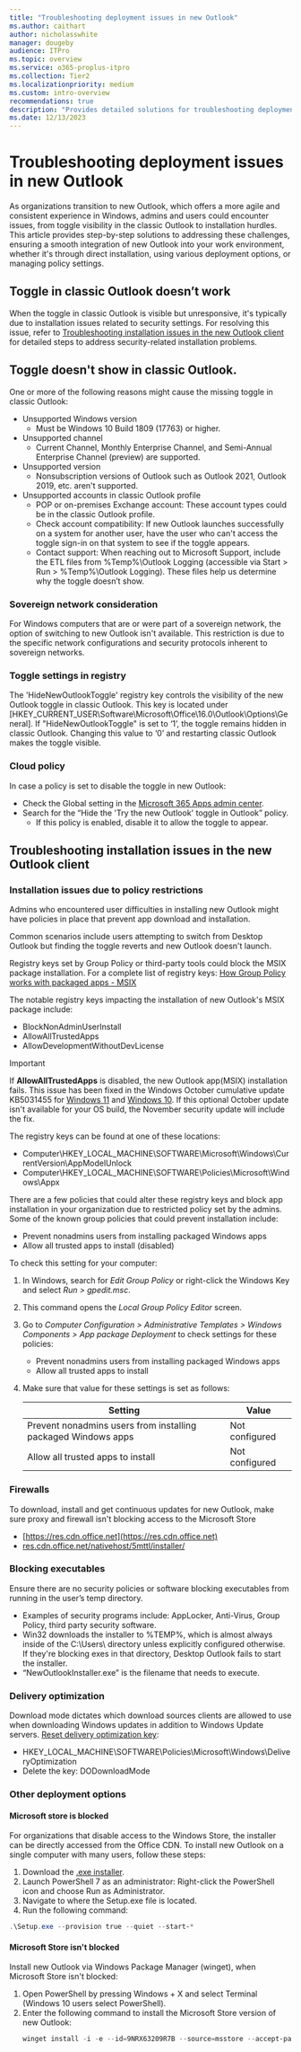 ```yaml
---
title: "Troubleshooting deployment issues in new Outlook"
ms.author: caithart
author: nicholasswhite
manager: dougeby
audience: ITPro
ms.topic: overview
ms.service: o365-proplus-itpro
ms.collection: Tier2
ms.localizationpriority: medium
ms.custom: intro-overview
recommendations: true
description: "Provides detailed solutions for troubleshooting deployment and installation issues encountered when transitioning to the new Outlook for Windows"
ms.date: 12/13/2023
---
```


# Troubleshooting deployment issues in new Outlook

As organizations transition to new Outlook, which offers a more agile and consistent experience in Windows, admins and users could encounter issues, from toggle visibility in the classic Outlook to installation hurdles. This article provides step-by-step solutions to addressing these challenges, ensuring a smooth integration of new Outlook into your work environment, whether it's through direct installation, using various deployment options, or managing policy settings.

## Toggle in classic Outlook doesn’t work
When the toggle in classic Outlook is visible but unresponsive, it's typically due to installation issues related to security settings. For resolving this issue, refer to [Troubleshooting installation issues in the new Outlook client](#troubleshooting-installation-issues-in-the-new-outlook-client) for detailed steps to address security-related installation problems.

## Toggle doesn't show in classic Outlook.
One or more of the following reasons might cause the missing toggle in classic Outlook:

- Unsupported Windows version
  - Must be Windows 10 Build 1809 (17763) or higher.
- Unsupported channel
  - Current Channel, Monthly Enterprise Channel, and Semi-Annual Enterprise Channel (preview) are supported.
- Unsupported version
  - Nonsubscription versions of Outlook such as Outlook 2021, Outlook 2019, etc. aren't supported.
- Unsupported accounts in classic Outlook profile
  - POP or on-premises Exchange account: These account types could be in the classic Outlook profile.
  - Check account compatibility: If new Outlook launches successfully on a system for another user, have the user who can't access the toggle sign-in on that system to see if the toggle appears.
  - Contact support: When reaching out to Microsoft Support, include the ETL files from %Temp%\Outlook Logging (accessible via Start > Run > %Temp%\Outlook Logging). These files help us determine why the toggle doesn’t show.

### Sovereign network consideration
For Windows computers that are or were part of a sovereign network, the option of switching to new Outlook isn't available. This restriction is due to the specific network configurations and security protocols inherent to sovereign networks.

### Toggle settings in registry
The 'HideNewOutlookToggle' registry key controls the visibility of the new Outlook toggle in classic Outlook. This key is located under [HKEY_CURRENT_USER\Software\Microsoft\Office\16.0\Outlook\Options\General]. If "HideNewOutlookToggle" is set to ‘1’, the toggle remains hidden in classic Outlook. Changing this value to ‘0’ and restarting classic Outlook makes the toggle visible.

### Cloud policy
In case a policy is set to disable the toggle in new Outlook:
- Check the Global setting in the [Microsoft 365 Apps admin center](https://config.office.com/).
- Search for the “Hide the 'Try the new Outlook' toggle in Outlook” policy.
  - If this policy is enabled, disable it to allow the toggle to appear.

## Troubleshooting installation issues in the new Outlook client

### Installation issues due to policy restrictions
Admins who encountered user difficulties in installing new Outlook might have policies in place that prevent app download and installation.

Common scenarios include users attempting to switch from Desktop Outlook but finding the toggle reverts and new Outlook doesn't launch.

Registry keys set by Group Policy or third-party tools could block the MSIX package installation. For a complete list of registry keys: [How Group Policy works with packaged apps - MSIX](/windows/msix/group-policy-msix)

The notable registry keys impacting the installation of new Outlook's MSIX package include:
- BlockNonAdminUserInstall
- AllowAllTrustedApps
- AllowDevelopmentWithoutDevLicense

> [!Important]
> If **AllowAllTrustedApps** is disabled, the new Outlook app(MSIX) installation fails. This issue has been fixed in the Windows October cumulative update KB5031455 for [Windows 11](https://support.microsoft.com/topic/october-31-2023-kb5031455-os-builds-22621-2506-and-22631-2506-preview-6513c5ec-c5a2-4aaf-97f5-44c13d29e0d4) and [Windows 10](https://support.microsoft.com/topic/october-26-2023-kb5031445-os-build-19045-3636-preview-03f350cb-57f9-45e6-bfd7-438895d3c7fa). If this optional October update isn't available for your OS build, the November security update will include the fix.

The registry keys can be found at one of these locations:
- Computer\HKEY_LOCAL_MACHINE\SOFTWARE\Microsoft\Windows\CurrentVersion\AppModelUnlock
- Computer\HKEY_LOCAL_MACHINE\SOFTWARE\Policies\Microsoft\Windows\Appx

There are a few policies that could alter these registry keys and block app installation in your organization due to restricted policy set by the admins. Some of the known group policies that could prevent installation include:
- Prevent nonadmins users from installing packaged Windows apps
- Allow all trusted apps to install (disabled)

To check this setting for your computer:
1. In Windows, search for *Edit Group Policy* or right-click the Windows Key and select *Run > gpedit.msc*.
2. This command opens the *Local Group Policy Editor* screen.
3. Go to *Computer Configuration > Administrative Templates > Windows Components > App package Deployment* to check settings for these policies:
   - Prevent nonadmins users from installing packaged Windows apps
   - Allow all trusted apps to install
4. Make sure that value for these settings is set as follows:

   | Setting                                                   | Value          |
   |-----------------------------------------------------------|----------------|
   | Prevent nonadmins users from installing packaged Windows apps | Not configured |
   | Allow all trusted apps to install                             | Not configured |

### Firewalls
To download, install and get continuous updates for new Outlook, make sure proxy and firewall isn't blocking access to the Microsoft Store
- [https://res.cdn.office.net](https://res.cdn.office.net)
- [res.cdn.office.net/nativehost/5mttl/installer/](https://res.cdn.office.net/nativehost/5mttl/installer/)

### Blocking executables
Ensure there are no security policies or software blocking executables from running in the user’s temp directory.
- Examples of security programs include: AppLocker, Anti-Virus, Group Policy, third party security software.
- Win32 downloads the installer to %TEMP%, which is almost always inside of the C:\Users\ directory unless explicitly configured otherwise. If they're blocking exes in that directory, Desktop Outlook fails to start the installer.
- “NewOutlookInstaller.exe” is the filename that needs to execute.

### Delivery optimization
Download mode dictates which download sources clients are allowed to use when downloading Windows updates in addition to Windows Update servers. [Reset delivery optimization key](/windows/deployment/do/waas-delivery-optimization-reference#download-mode):
- HKEY_LOCAL_MACHINE\SOFTWARE\Policies\Microsoft\Windows\DeliveryOptimization
- Delete the key: DODownloadMode

### Other deployment options
#### Microsoft store is blocked
For organizations that disable access to the Windows Store, the installer can be directly accessed from the Office CDN.
To install new Outlook on a single computer with many users, follow these steps:
1. Download the [.exe installer](https://go.microsoft.com/fwlink/?linkid=2207851).
2. Launch PowerShell 7 as an administrator: Right-click the PowerShell icon and choose Run as Administrator.
3. Navigate to where the Setup.exe file is located.
4. Run the following command:
 ```powershell
 .\Setup.exe --provision true --quiet --start-*
 ```

#### Microsoft Store isn't blocked
Install new Outlook via Windows Package Manager (winget), when Microsoft Store isn't blocked:
1. Open PowerShell by pressing Windows + X and select Terminal (Windows 10 users select PowerShell).
2. Enter the following command to install the Microsoft Store version of new Outlook:
   ```powershell
   winget install -i -e --id=9NRX63209R7B --source=msstore --accept-package-agreements
   ```
